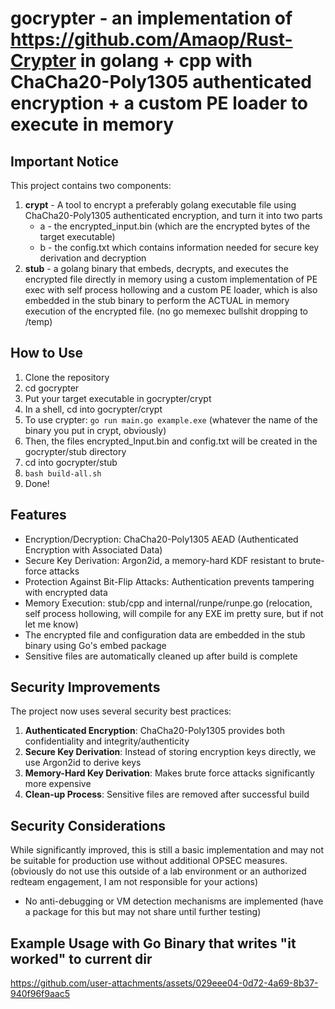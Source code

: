 # gocrypter - an implementation of https://github.com/Amaop/Rust-Crypter in golang + cpp with ChaCha20-Poly1305 authenticated encryption + a custom PE loader to execute in memory 
## Important Notice

This project contains two components:

1. **crypt** - A tool to encrypt a preferably golang executable file using ChaCha20-Poly1305 authenticated encryption, and turn it into two parts
    - a - the encrypted_input.bin (which are the encrypted bytes of the target executable)
    - b - the config.txt which contains information needed for secure key derivation and decryption
2. **stub** - a golang binary that embeds, decrypts, and executes the encrypted file directly in memory using a custom implementation of PE exec with self process hollowing and a custom PE loader, which is also embedded in the stub binary to perform the
ACTUAL in memory execution of the encrypted file. (no go memexec bullshit dropping to /temp)


## How to Use
1. Clone the repository 
2. cd gocrypter
3. Put your target executable in gocrypter/crypt
4. In a shell, cd into gocrypter/crypt
5. To use crypter: `go run main.go example.exe` (whatever the name of the binary you put in crypt, obviously)
6. Then, the files encrypted_Input.bin and config.txt will be created in the gocrypter/stub directory
7. cd into gocrypter/stub
8. `bash build-all.sh` 
9. Done!

## Features

- Encryption/Decryption: ChaCha20-Poly1305 AEAD (Authenticated Encryption with Associated Data)
- Secure Key Derivation: Argon2id, a memory-hard KDF resistant to brute-force attacks
- Protection Against Bit-Flip Attacks: Authentication prevents tampering with encrypted data
- Memory Execution: stub/cpp and internal/runpe/runpe.go (relocation, self process hollowing, will compile for any EXE im pretty sure, but if not let me know)
- The encrypted file and configuration data are embedded in the stub binary using Go's embed package
- Sensitive files are automatically cleaned up after build is complete

## Security Improvements

The project now uses several security best practices:

1. **Authenticated Encryption**: ChaCha20-Poly1305 provides both confidentiality and integrity/authenticity
2. **Secure Key Derivation**: Instead of storing encryption keys directly, we use Argon2id to derive keys
3. **Memory-Hard Key Derivation**: Makes brute force attacks significantly more expensive
4. **Clean-up Process**: Sensitive files are removed after successful build

## Security Considerations

While significantly improved, this is still a basic implementation and may not be suitable for production use without additional OPSEC measures.
(obviously do not use this outside of a lab environment or an authorized redteam engagement, I am not responsible for your actions)

- No anti-debugging or VM detection mechanisms are implemented
(have a package for this but may not share until further testing)
## Example Usage with Go Binary that writes "it worked" to current dir





https://github.com/user-attachments/assets/029eee04-0d72-4a69-8b37-940f96f9aac5

